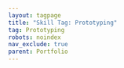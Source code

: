 ```yaml
---
layout: tagpage
title: "Skill Tag: Prototyping"
tag: Prototyping
robots: noindex
nav_exclude: true
parent: Portfolio
---
```

